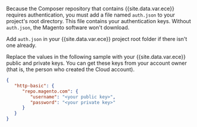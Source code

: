 Because the Composer repository that contains {{site.data.var.ece}} requires authentication, you must add a file named `auth.json` to your project's root directory. This file contains your authentication keys. Without `auth.json`, the Magento software won't download.

Add `auth.json` in your {{site.data.var.ece}} project root folder if there isn't one already.

Replace the values in the following sample with your {{site.data.var.ece}} public and private keys. You can get these keys from your account owner (that is, the person who created the Cloud account).

```json
{
   "http-basic": {
      "repo.magento.com": {
         "username": "<your public key>",
         "password": "<your private key>"
      }
   }
}
```